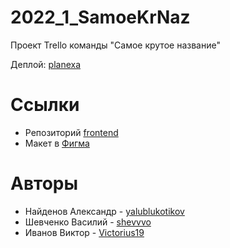# 2022_1_SamoeKrNaz
Проект Trello команды "Самое крутое название"

Деплой: [planexa](http://89.208.199.114/)

# Ссылки

+ Репозиторий [frontend](https://github.com/frontend-park-mail-ru/2022_1_SamoeKrNaz)
+ Макет в [Фигма](https://www.figma.com/file/STxRD8eHottP3xwMk0VjBK/Planexa?node-id=197%3A98)

# Авторы

+ Найденов Александр - [yalublukotikov](https://github.com/yalublukotikov)
+ Шевченко Василий - [shevvvo](https://github.com/shevvvo)
+ Иванов Виктор - [Victorius19](https://github.com/Victorius19)
